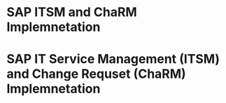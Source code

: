 # SAP ITSM and ChaRM Implemnetation 
# SAP IT Service Management (ITSM) and Change Requset (ChaRM) Implemnetation

